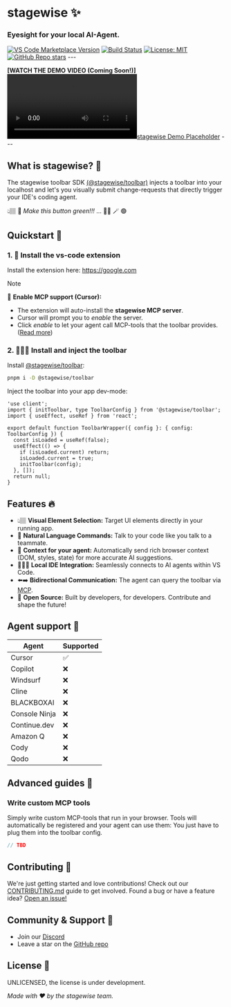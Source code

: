 # stagewise ✨

### Eyesight for your local AI-Agent.

[![VS Code Marketplace Version](https://img.shields.io/visual-studio-marketplace/v/YOUR_PUBLISHER_NAME.stagewise-vscode?style=flat-square&label=VS%20Code%20Marketplace)](https://marketplace.visualstudio.com/items?itemName=YOUR_PUBLISHER_NAME.stagewise-vscode) [![Build Status](https://img.shields.io/github/actions/workflow/status/stagewise-io/stagewise/ci.yml?branch=main&style=flat-square)](https://github.com/stagewise-io/stagewise/actions) [![License: MIT](https://img.shields.io/badge/License-MIT-yellow.svg?style=flat-square)](https://opensource.org/licenses/MIT) [![GitHub Repo stars](https://img.shields.io/github/stars/stagewise-io/stagewise?style=flat-square)](https://github.com/stagewise-io/stagewise) ---

**[WATCH THE DEMO VIDEO (Coming Soon!)]** [![stagewise Demo Placeholder](https://storage.googleapis.com/gtv-videos-bucket/sample/ForBiggerMeltdowns.mp4)](YOUR_DEMO_VIDEO_LINK_HERE) ---

## What is stagewise? 🤔

The stagewise toolbar SDK [(@stagewise/toolbar)]() injects a toolbar into your localhost and let's you visually submit change-requests that directly trigger your IDE's coding agent. 

👆🏽 💬 *Make this button green!!!* ...  🧙🏽 🪄 🟢

## Quickstart 📖

### 1. 🧩 **Install the vs-code extension** 

Install the extension here: https://google.com

> [!NOTE]
> 💬 **Enable MCP support (Cursor):** 
> - The extension will auto-install the **stagewise MCP server**.
> - Cursor will prompt you to *enable* the server.
> - Click *enable* to let your agent call MCP-tools that the toolbar provides. ([Read more](#write-custom-mcp-tools))

### 2. 👨🏽‍💻 **Install and inject the toolbar**

Install [@stagewise/toolbar]():
```bash
pnpm i -D @stagewise/toolbar
```

Inject the toolbar into your app dev-mode:
```tsx
'use client';
import { initToolbar, type ToolbarConfig } from '@stagewise/toolbar';
import { useEffect, useRef } from 'react';

export default function ToolbarWrapper({ config }: { config: ToolbarConfig }) {
  const isLoaded = useRef(false);
  useEffect(() => {
    if (isLoaded.current) return;
    isLoaded.current = true;
    initToolbar(config);
  }, []);
  return null;
}
```

## Features 🔥

* 👆🏽 **Visual Element Selection:** Target UI elements directly in your running app.
* 💬 **Natural Language Commands:** Talk to your code like you talk to a teammate.
* 🤖 **Context for your agent:** Automatically send rich browser context (DOM, styles, state) for more accurate AI suggestions.
* 👨🏽‍💻 **Local IDE Integration:** Seamlessly connects to AI agents within VS Code.
* ⬅️➡️ **Bidirectional Communication:** The agent can query the toolbar via [MCP](https://modelcontextprotocol.io/).
* 📖 **Open Source:** Built by developers, for developers. Contribute and shape the future!

## Agent support 🤖

| **Agent** | **Supported** |
| --- | --- |
| Cursor | ✅ |
| Copilot | ❌ |
| Windsurf | ❌ |
| Cline | ❌ |
| BLACKBOXAI | ❌ |
| Console Ninja | ❌ |
| Continue.dev | ❌ |
| Amazon Q | ❌ |
| Cody | ❌ |
| Qodo | ❌ |

## Advanced guides 🧪

### Write custom MCP tools

Simply write custom MCP-tools that run in your browser. Tools will automatically be registered and your agent can use them: You just have to plug them into the toolbar config.

```typescript
// TBD
```

## Contributing 🤝

We're just getting started and love contributions! Check out our [CONTRIBUTING.md](https://github.com/stagewise-io/stagewise/blob/main/CONTRIBUTING.md) guide to get involved. Found a bug or have a feature idea? [Open an issue!](https://github.com/stagewise-io/stagewise/issues) 

## Community & Support 💬

* Join our [Discord](https://discord.gg/vsDjhubRbh)
* Leave a star on the [GitHub repo](https://github.com/stagewise-io/stagewise)

## License 📜

<!-- stagewise is open-source and licensed under the [MIT License](https://github.com/stagewise-io/stagewise/blob/main/LICENSE). --- -->
UNLICENSED, the license is under development.

*Made with ❤️ by the stagewise team.*